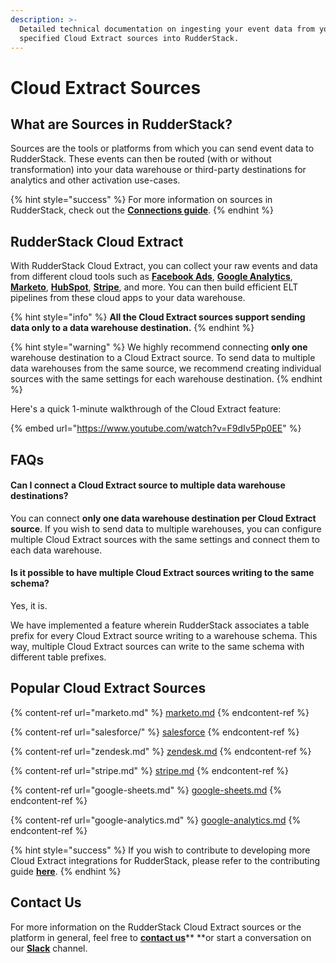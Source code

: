 ```yaml
---
description: >-
  Detailed technical documentation on ingesting your event data from your
  specified Cloud Extract sources into RudderStack.
---
```


# Cloud Extract Sources

## What are Sources in RudderStack?

Sources are the tools or platforms from which you can send event data to RudderStack. These events can then be routed (with or without transformation) into your data warehouse or third-party destinations for analytics and other activation use-cases.

{% hint style="success" %}
For more information on sources in RudderStack, check out the [**Connections guide**](https://docs.rudderstack.com/connections).
{% endhint %}

## RudderStack Cloud Extract

With RudderStack Cloud Extract, you can collect your raw events and data from different cloud tools such as [**Facebook Ads**](https://www.facebook.com/business/ads), [**Google Analytics**](https://analytics.google.com), [**Marketo**](https://www.marketo.com), [**HubSpot**](https://www.hubspot.com), [**Stripe**](stripe.md), and more. You can then build efficient ELT pipelines from these cloud apps to your data warehouse.

{% hint style="info" %}
**All the Cloud Extract sources support sending data only to a data warehouse destination.**
{% endhint %}

{% hint style="warning" %}
We highly recommend connecting **only one** warehouse destination to a Cloud Extract source. To send data to multiple data warehouses from the same source, we recommend creating individual sources with the same settings for each warehouse destination.
{% endhint %}

Here's a quick 1-minute walkthrough of the Cloud Extract feature:

{% embed url="https://www.youtube.com/watch?v=F9dIv5Pp0EE" %}



## FAQs

#### Can I connect a Cloud Extract source to multiple data warehouse destinations?

You can connect **only one data warehouse destination per Cloud Extract source**. If you wish to send data to multiple warehouses, you can configure multiple Cloud Extract sources with the same settings and connect them to each data warehouse.

#### Is it possible to have multiple Cloud Extract sources writing to the same schema?

Yes, it is. 

We have implemented a feature wherein RudderStack associates a table prefix for every Cloud Extract source writing to a warehouse schema. This way, multiple Cloud Extract sources can write to the same schema with different table prefixes.

## Popular Cloud Extract Sources

{% content-ref url="marketo.md" %}
[marketo.md](marketo.md)
{% endcontent-ref %}

{% content-ref url="salesforce/" %}
[salesforce](salesforce/)
{% endcontent-ref %}

{% content-ref url="zendesk.md" %}
[zendesk.md](zendesk.md)
{% endcontent-ref %}

{% content-ref url="stripe.md" %}
[stripe.md](stripe.md)
{% endcontent-ref %}

{% content-ref url="google-sheets.md" %}
[google-sheets.md](google-sheets.md)
{% endcontent-ref %}

{% content-ref url="google-analytics.md" %}
[google-analytics.md](google-analytics.md)
{% endcontent-ref %}

{% hint style="success" %}
If you wish to contribute to developing more Cloud Extract integrations for RudderStack, please refer to the contributing guide [**here**](../user-guides/how-to-guides/how-to-submit-an-integration-pull-request.md).
{% endhint %}

## Contact Us

For more information on the RudderStack Cloud Extract sources or the platform in general, feel free to [**contact us**](mailto:%20contact@rudderstack.com)** **or start a conversation on our [**Slack**](https://resources.rudderstack.com/join-rudderstack-slack) channel.
